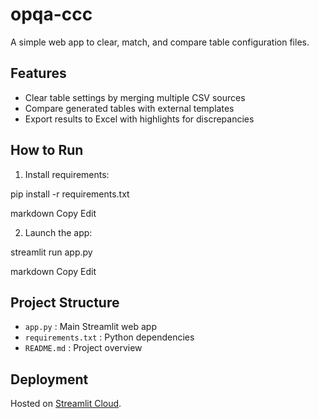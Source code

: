 # opqa-ccc

A simple web app to clear, match, and compare table configuration files.

## Features

- Clear table settings by merging multiple CSV sources
- Compare generated tables with external templates
- Export results to Excel with highlights for discrepancies

## How to Run

1. Install requirements:

pip install -r requirements.txt

markdown
Copy
Edit

2. Launch the app:

streamlit run app.py

markdown
Copy
Edit

## Project Structure

- `app.py` : Main Streamlit web app
- `requirements.txt` : Python dependencies
- `README.md` : Project overview

## Deployment

Hosted on [Streamlit Cloud](https://voithremp-ccc.streamlit.app/).
